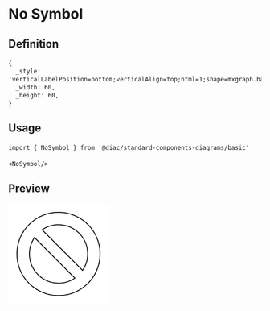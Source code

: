 # No Symbol

## Definition

```
{
  _style: 'verticalLabelPosition=bottom;verticalAlign=top;html=1;shape=mxgraph.basic.no_symbol',
  _width: 60,
  _height: 60,
}
```

## Usage

```
import { NoSymbol } from '@diac/standard-components-diagrams/basic'

<NoSymbol/>
```

## Preview

<img src="./no-symbol.png" width="200"/>
